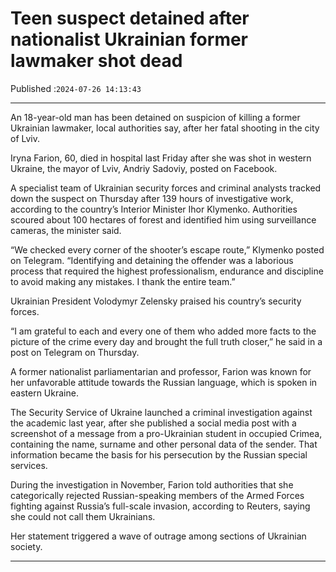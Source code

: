 # Teen suspect detained after nationalist Ukrainian former lawmaker shot dead

Published :`2024-07-26 14:13:43`

---

An 18-year-old man has been detained on suspicion of killing a former Ukrainian lawmaker, local authorities say, after her fatal shooting in the city of Lviv.

Iryna Farion, 60, died in hospital last Friday after she was shot in western Ukraine, the mayor of Lviv, Andriy Sadoviy, posted on Facebook.

A specialist team of Ukrainian security forces and criminal analysts tracked down the suspect on Thursday after 139 hours of investigative work, according to the country’s Interior Minister Ihor Klymenko. Authorities scoured about 100 hectares of forest and identified him using surveillance cameras, the minister said.

“We checked every corner of the shooter’s escape route,” Klymenko posted on Telegram. “Identifying and detaining the offender was a laborious process that required the highest professionalism, endurance and discipline to avoid making any mistakes. I thank the entire team.”

Ukrainian President Volodymyr Zelensky praised his country’s security forces.

“I am grateful to each and every one of them who added more facts to the picture of the crime every day and brought the full truth closer,” he said in a post on Telegram on Thursday.

A former nationalist parliamentarian and professor, Farion was known for her unfavorable attitude towards the Russian language, which is spoken in eastern Ukraine.

The Security Service of Ukraine launched a criminal investigation against the academic last year, after she published a social media post with a screenshot of a message from a pro-Ukrainian student in occupied Crimea, containing the name, surname and other personal data of the sender. That information became the basis for his persecution by the Russian special services.

During the investigation in November, Farion told authorities that she categorically rejected Russian-speaking members of the Armed Forces fighting against Russia’s full-scale invasion, according to Reuters, saying she could not call them Ukrainians.

Her statement triggered a wave of outrage among sections of Ukrainian society.

---

